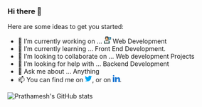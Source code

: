 ### Hi there 👋


Here are some ideas to get you started:

- 🔭 I’m currently working on ... ![Web Devlopment][2.1] Web Development
- 🌱 I’m currently learning ... Front End Development.
- 👯 I’m looking to collaborate on ... Web development Projects
- 🤔 I’m looking for help with ... Backend Development
- 💬 Ask me about ... Anything
- 📫 You can find me on [![Twitter][1.2]][1], or on [![LinkedIn][2.2]][2].
<!-- Actual text -->
![Prathamesh's GitHub stats](https://github-readme-stats.vercel.app/api?username=imInde09&count_private=true)

<!-- [![Top Langs](https://github-readme-stats.vercel.app/api/top-langs/?username=imInde09&langs_count=8&count_private=true)](https://github.com/anuraghazra/github-readme-stats) -->


<!-- Icons -->

[1.2]:  https://github.com/imInde09/imInde09/blob/main/twitter%20(2).png
[2.2]:https://github.com/imInde09/imInde09/blob/main/linkedin.png
[2.1]:https://github.com/imInde09/imInde09/blob/main/web-development.png

<!-- Links to your social media accounts -->

[1]: https://twitter.com/prathamesho
[2]: https://www.linkedin.com/in/prathameshinde/
 

